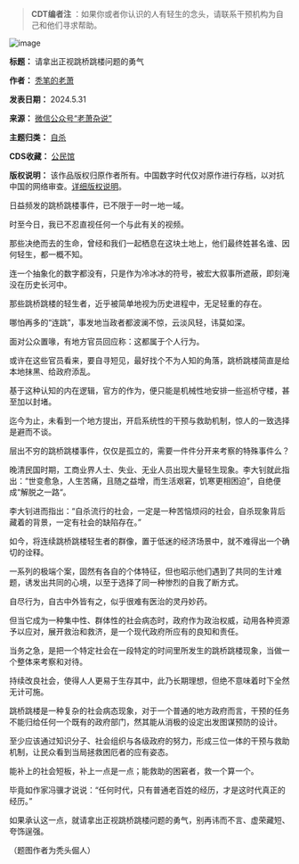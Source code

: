 
> **CDT编者注** ：如果你或者你认识的人有轻生的念头，请联系干预机构为自己和他们寻求帮助。


![image](https://chinadigitaltimes.net/chinese/files/2024/05/post-708388-665a41c9bb375.)




**标题：** 请拿出正视跳桥跳楼问题的勇气  

**作者：** [秃笔的老萧](https://chinadigitaltimes.net/space/老萧杂说)  

**发表日期：** 2024.5.31  

**来源：** [微信公众号“老萧杂说”](https://web.archive.org/web/https://mp.weixin.qq.com/s/-XBo9c4cP6MjxgWDd7zHIw)  

**主题归类：** [自杀](https://chinadigitaltimes.net/space/自杀)  

**CDS收藏：** [公民馆](https://chinadigitaltimes.net/space/%E5%85%AC%E6%B0%91%E9%A6%86)  

**版权说明：** 该作品版权归原作者所有。中国数字时代仅对原作进行存档，以对抗中国的网络审查。[详细版权说明](https://chinadigitaltimes.net/chinese/copyright)。


日益频发的跳桥跳楼事件，已不限于一时一地一域。


时至今日，我已不忍直视任何一个与此有关的视频。


那些决绝而去的生命，曾经和我们一起栖息在这块土地上，他们最终姓甚名谁、因何轻生，都一概不知。


连一个抽象化的数字都没有，只是作为冷冰冰的符号，被宏大叙事所遮蔽，即刻淹没在历史长河中。


那些跳桥跳楼的轻生者，近乎被简单地视为历史进程中，无足轻重的存在。


哪怕再多的“连跳”，事发地当政者都波澜不惊，云淡风轻，讳莫如深。


面对公众置喙，有地方官员回应称：这都属于个人行为。


或许在这些官员看来，要自寻短见，最好找个不为人知的角落，跳桥跳楼简直是给本地抹黑、给政府添乱。


基于这种认知的内在逻辑，官方的作为，便只能是机械性地安排一些巡桥守楼，甚至加以封堵。


迄今为止，未看到一个地方提出，开启系统性的干预与救助机制，惊人的一致选择是避而不谈。


层出不穷的跳桥跳楼事件，仅仅是孤立的，需要一件件分开来考察的特殊事件么？


晚清民国时期，工商业界人士、失业、无业人员出现大量轻生现象。李大钊就此指出：“世变愈急，人生苦痛，且随之益增，而生活艰窘，饥寒更相困迫”，自绝便成“解脱之一路“。


李大钊进而指出：“自杀流行的社会，一定是一种苦恼烦闷的社会，自杀现象背后藏着的背景，一定有社会的缺陷存在。”


如今，将连续跳桥跳楼轻生者的群像，置于低迷的经济场景中，就不难得出一个确切的诠释。


一系列的极端个案，固然有各自的个体特征，但也昭示他们遇到了共同的生计难题，诱发出共同的心境，以至于选择了同一种惨烈的自我了断方式。


自尽行为，自古中外皆有之，似乎很难有医治的灵丹妙药。


但当它成为一种集中性、群体性的社会病态时，政府作为政治权威，动用各种资源予以应对，展开救治和救济，是一个现代政府所应有的良知和责任。


当务之急，是把一个特定社会在一段特定的时间里所发生的跳桥跳楼现象，当做一个整体来考察和对待。


持续改良社会，使得人人更易于生存其中，此乃长期理想，但绝不意味着时下全然无计可施。


跳桥跳楼是一种复杂的社会病态现象，对于一个普通的地方政府而言，干预的任务不能归给任何一个既有的政府部门，然其能从消极的设定出发图谋预防的设计。


至少应该通过知识分子、社会组织与各级政府的努力，形成三位一体的干预与救助机制，让民众看到当局拯救困厄者的应有姿态。


能补上的社会短板，补上一点是一点；能救助的困窘者，救一个算一个。


毕竟如作家冯骥才说说：“任何时代，只有普通老百姓的经历，才是这时代真正的经历。”


如果承认这一点，就请拿出正视跳桥跳楼问题的勇气，别再讳而不言、虚荣藏短、夸饰逞强。


（题图作者为秃头倔人）

